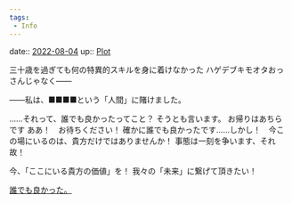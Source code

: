 ```yaml
---
tags:
 - Info
---
```


date:: [2022-08-04](Daily_Note/2022-08-04.md)
up:: [Plot](../Bar/Novel/Chaos/Plot.md)

三十歳を過ぎても何の特異的スキルを身に着けなかった
ハゲデブキモオタおっさんじゃなく――

――私は、■■■■という「人間」に賭けました。

……それって、誰でも良かったってこと？
そうとも言います。
お帰りはあちらです
ああ！　お待ちください！
確かに誰でも良かったです……しかし！　今この場にいるのは、貴方だけではありませんか！
事態は一刻を争います、それ故！　

今、「ここにいる貴方の価値」を！
我々の「未来」に繋げて頂きたい！

[誰でも良かった。](誰でも良かった。.md)